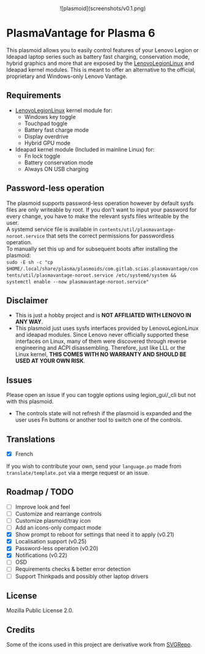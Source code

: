 <div align="center">![plasmoid](screenshots/v0.1.png)</div>

# PlasmaVantage for Plasma 6

This plasmoid allows you to easily control features of your Lenovo Legion or Ideapad laptop series such as battery fast charging, conservation mode, hybrid graphics and more that are exposed by the [LenovoLegionLinux](https://github.com/johnfanv2/LenovoLegionLinux) and Ideapad kernel modules.
This is meant to offer an alternative to the official, proprietary and Windows-only Lenovo Vantage.

## Requirements

- [LenovoLegionLinux](https://github.com/johnfanv2/LenovoLegionLinux) kernel module for:
    - Windows key toggle
    - Touchpad toggle
    - Battery fast charge mode
    - Display overdrive
    - Hybrid GPU mode
- Ideapad kernel module (Included in mainline Linux) for:
    - Fn lock toggle
    - Battery conservation mode
    - Always ON USB charging

## Password-less operation

The plasmoid supports password-less operation however by default sysfs files are only writeable by root. If you don't want to input your password for every change, you have to make the relevant sysfs files writeable by the user.  
A systemd service file is available in `contents/util/plasmavantage-noroot.service` that sets the correct permissions for passwordless operation.  
To manually set this up and for subsequent boots after installing the plasmoid:  
`sudo -E sh -c "cp $HOME/.local/share/plasma/plasmoids/com.gitlab.scias.plasmavantage/contents/util/plasmavantage-noroot.service /etc/systemd/system && systemctl enable --now plasmavantage-noroot.service"`

## Disclaimer

- This is just a hobby project and is **NOT AFFILIATED WITH LENOVO IN ANY WAY**.
- This plasmoid just uses sysfs interfaces provided by LenovoLegionLinux and ideapad modules. Since Lenovo never officially supported these interfaces on Linux, many of them were discovered through reverse engineering and ACPI disassembling.
Therefore, just like LLL or the Linux kernel, **THIS COMES WITH NO WARRANTY AND SHOULD BE USED AT YOUR OWN RISK**.

## Issues

Please open an issue if you can toggle options using legion_gui/_cli but not with this plasmoid.

- The controls state will not refresh if the plasmoid is expanded and the user uses Fn buttons or another tool to switch one of the controls.

## Translations

- [X] French

If you wish to contribute your own, send your `language.po` made from `translate/template.pot` via a merge request or an issue.

## Roadmap / TODO

- [ ] Improve look and feel
- [ ] Customize and rearrange controls
- [ ] Customize plasmoid/tray icon
- [ ] Add an icons-only compact mode
- [X] Show prompt to reboot for settings that need it to apply (v0.21)
- [X] Localisation support (v0.25)
- [X] Password-less operation (v0.20)
- [X] Notifications (v0.22)
- [ ] OSD
- [ ] Requirements checks & better error detection
- [ ] Support Thinkpads and possibly other laptop drivers

## License

Mozilla Public License 2.0.

## Credits

Some of the icons used in this project are derivative work from [SVGRepo](https://www.svgrepo.com).
